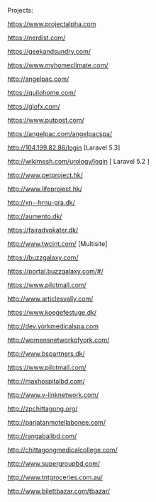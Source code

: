 Projects:

https://www.projectalpha.com 

https://nerdist.com/

https://geekandsundry.com/

https://www.myhomeclimate.com/

http://angelpac.com/

https://quilohome.com/

https://glofx.com/

https://www.putpost.com/

https://angelpac.com/angelpacspa/

http://104.199.82.86/login [Laravel 5.3]

http://wikimesh.com/urology/login [ Laravel 5.2 ]

http://www.petproject.hk/

http://www.lifeproject.hk/

http://xn--hrnu-gra.dk/

http://aumento.dk/

https://fairadvokater.dk/

http://www.twcint.com/ [Multisite]

https://buzzgalaxy.com/

https://portal.buzzgalaxy.com/#/

https://www.pilotmall.com/

http://www.articlesvally.com/

https://www.koegefestuge.dk/

http://dev.yorkmedicalspa.com

http://womensnetworkofyork.com/

http://www.bspartners.dk/

https://www.pilotmall.com/

http://maxhospitalbd.com/

http://www.v-linknetwork.com/

http://zpchittagong.org/

http://parjatanmotellabonee.com/

http://rangabalibd.com/

http://chittagongmedicalcollege.com/

http://www.supergroupbd.com/

http://www.tntgroceries.com.au/

http://www.bilettbazar.com/tbazar/
